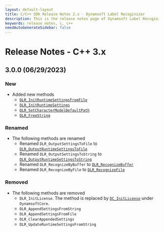 ```yaml
---
layout: default-layout
title: C/C++ SDK Release Notes 2.x - Dynamsoft Label Recoginizer 
description: This is the release notes page of Dynamsoft Label Recoginizer for C/C++ SDK version 2.x.
keywords: release notes, c, c++
needAutoGenerateSidebar: false
---
```


# Release Notes - C++ 3.x

## 3.0.0 (06/29/2023)

### New

- Added new methods
  - [`DLR_InitRuntimeSettingsFromFile`](../api-reference/label-recognizer-functions.md#dlrinitruntimesettingsfromfile)
  - [`DLR_InitRuntimeSettings`](../api-reference/label-recognizer-functions.md#dlrinitruntimesettings)
  - [`DLR_SetCharacterModelDefaultPath`](../api-reference/label-recognizer-functions.md#dlrsetcharactermodeldefaultpath)
  - [`DLR_FreeString`](../api-reference/label-recognizer-functions.md#dlrfreestring)

### Renamed

- The following methods are renamed
  - Renamed `DLR_OutputSettingsToFile` to [`DLR_OutputRuntimeSettingsToFile`](../api-reference/label-recognizer-functions.md#dlroutputruntimesettingstofile)
  - Renamed `DLR_OutputSettingsToString` to [`DLR_OutputRuntimeSettingsToString`](../api-reference/label-recognizer-functions.md#dlroutputruntimesettings)
  - Renamed `DLR_RecognizeByBuffer` to [`DLR_RecognizeBuffer`](../api-reference/label-recognizer-functions.md#dlrrecognizebuffer)
  - Renamed `DLR_RecognizeByFile` to [`DLR_RecognizeFile`](../api-reference/label-recognizer-functions.md#dlrrecognizefile)

### Removed

- The following methods are removed
  - `DLR_InitLicense`. The method is replaced by [`DC_InitLicense`](../api-reference/license-manager.md#initlicense) under `DynamsoftCore`.
  - `DLR_AppendSettingsFromString`
  - `DLR_AppendSettingsFromFile`
  - `DLR_ClearAppendedSettings`
  - `DLR_UpdateRuntimeSettingsFromString`
